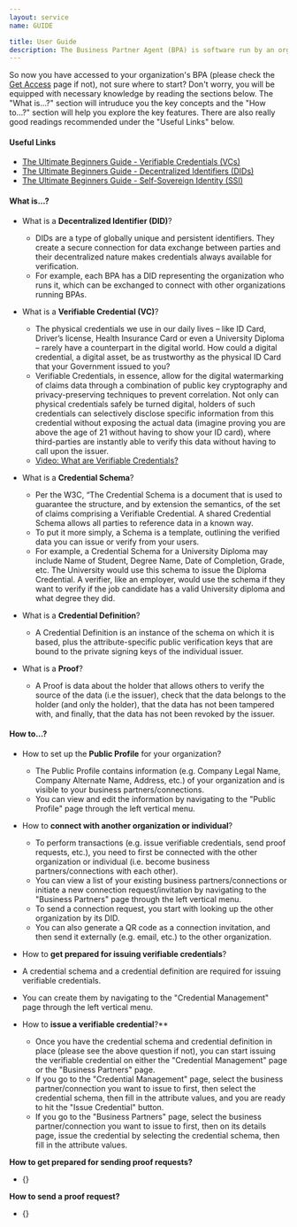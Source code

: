 ```yaml
---
layout: service
name: GUIDE

title: User Guide
description: The Business Partner Agent (BPA) is software run by an organization for issuing, holding, and/or verifying digital trust credentials. This guide provides users required knowledge for getting started.
---
```

So now you have accessed to your organization's BPA (please check the [Get Access](access.html) page if not), not sure where to start? Don't worry, you will be equipped with necessary knowledge by reading the sections below. The "What is...?" section will intruduce you the key concepts and the "How to...?" section will help you explore the key features. There are also really good readings recommended under the "Useful Links" below.

#### Useful Links
- [The Ultimate Beginners Guide - Verifiable Credentials (VCs)](https://tykn.tech/verifiable-credentials/)
- [The Ultimate Beginners Guide - Decentralized Identifiers (DIDs)](https://tykn.tech/decentralized-identifiers-dids/)
- [The Ultimate Beginners Guide - Self-Sovereign Identity (SSI)](https://tykn.tech/self-sovereign-identity/)

#### What is...?
- What is a **Decentralized Identifier (DID)**?
  -  DIDs are a type of globally unique and persistent identifiers. They create a secure connection for data exchange between parties and their decentralized nature makes credentials always available for verification.
  -  For example, each BPA has a DID representing the organization who runs it, which can be exchanged to connect with other organizations running BPAs.

- What is a **Verifiable Credential (VC)**?
  -  The physical credentials we use in our daily lives – like ID Card, Driver’s license, Health Insurance Card or even a University Diploma – rarely have a counterpart in the digital world. How could a digital credential, a digital asset, be as trustworthy as the physical ID Card that your Government issued to you?
  -  Verifiable Credentials, in essence, allow for the digital watermarking of claims data through a combination of public key cryptography and privacy-preserving techniques to prevent correlation. Not only can physical credentials safely be turned digital, holders of such credentials can selectively disclose specific information from this credential without exposing the actual data (imagine proving you are above the age of 21 without having to show your ID card), where third-parties are instantly able to verify this data without having to call upon the issuer.
  -  [Video: What are Verifiable Credentials?](https://youtu.be/hjfiK5cBDPM)

- What is a **Credential Schema**?
  - Per the W3C, “The Credential Schema is a document that is used to guarantee the structure, and by extension the semantics, of the set of claims comprising a Verifiable Credential. A shared Credential Schema allows all parties to reference data in a known way.
  - To put it more simply, a Schema is a template, outlining the verified data you can issue or verify from your users.
  - For example, a Credential Schema for a University Diploma may include Name of Student, Degree Name, Date of Completion, Grade, etc. The University would use this schema to issue the Diploma Credential. A verifier, like an employer, would use the schema if they want to verify if the job candidate has a valid University diploma and what degree they did.

- What is a **Credential Definition**?
  - A Credential Definition is an instance of the schema on which it is based, plus the attribute-specific public verification keys that are bound to the private signing keys of the individual issuer.
  
- What is a **Proof**?
  - A Proof is data about the holder that allows others to verify the source of the data (i.e the issuer), check that the data belongs to the holder (and only the holder), that the data has not been tampered with, and finally, that the data has not been revoked by the issuer.

#### How to...?

- How to set up the **Public Profile** for your organization?
  - The Public Profile contains information (e.g. Company Legal Name, Company Alternate Name, Address, etc.) of your organization and is visible to your business partners/connections.
  - You can view and edit the information by navigating to the "Public Profile" page through the left vertical menu.

- How to **connect with another organization or individual**?
  - To perform transactions (e.g. issue verifiable credentials, send proof requests, etc.), you need to first be connected with the other organization or individual (i.e. become business partners/connections with each other).
  - You can view a list of your existing business partners/connections or initiate a new connection request/invitation by navigating to the "Business Partners" page through the left vertical menu.
  - To send a connection request, you start with looking up the other organization by its DID.
  - You can also generate a QR code as a connection invitation, and then send it externally (e.g. email, etc.) to the other organization.

- How to **get prepared for issuing verifiable credentials**?
- A credential schema and a credential definition are required for issuing verifiable credentials.
- You can create them by navigating to the "Credential Management" page through the left vertical menu.

- How to **issue a verifiable credential**?**
  - Once you have the credential schema and credential definition in place (please see the above question if not), you can start issuing the verifiable credential on either the "Credential Management" page or the "Business Partners" page.
  - If you go to the "Credential Management" page, select the business partner/connection you want to issue to first, then select the credential schema, then fill in the attribute values, and you are ready to hit the "Issue Credential" button.
  - If you go to the "Business Partners" page, select the business partner/connection you want to issue to first, then on its details page, issue the credential by selecting the credential schema, then fill in the attribute values.

**How to get prepared for sending proof requests?**
- {}

**How to send a proof request?**
- {}
